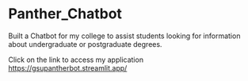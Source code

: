 # Panther_Chatbot
Built a Chatbot for my college to assist students looking for information about undergraduate or postgraduate degrees.

Click on the link to access my application
https://gsupantherbot.streamlit.app/
